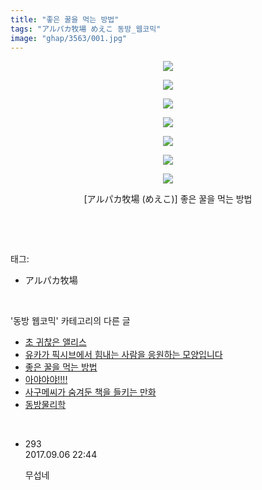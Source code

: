 ```yaml
---
title: "좋은 꿀을 먹는 방법"
tags: "アルパカ牧場 めえこ 동방_웹코믹"
image: "ghap/3563/001.jpg"
---
```

<div class="article">
<p style="text-align: center; clear: none; float: none;"><img src="{{ site.nasurl }}/ghap/3563/001.jpg"/></p>
<p style="text-align: center; clear: none; float: none;"><img src="{{ site.nasurl }}/ghap/3563/002.jpg"/></p>
<p style="text-align: center; clear: none; float: none;"><img src="{{ site.nasurl }}/ghap/3563/003.jpg"/></p>
<p style="text-align: center; clear: none; float: none;"><img src="{{ site.nasurl }}/ghap/3563/004.jpg"/></p>
<p style="text-align: center; clear: none; float: none;"><img src="{{ site.nasurl }}/ghap/3563/005.jpg"/></p>
<p style="text-align: center; clear: none; float: none;"><img src="{{ site.nasurl }}/ghap/3563/006.jpg"/></p>
<p style="text-align: center; clear: none; float: none;"><img src="{{ site.nasurl }}/ghap/3563/007.jpg"/></p>
<p style="text-align: center; clear: none; float: none;">[アルパカ牧場 (めえこ)] 좋은 꿀을 먹는 방법</p>
<p><br/></p>
</div><br/>
<div class="tagTrail">
<p>태그: </p>
<ul>
<li>アルパカ牧場</li>
</ul>
</div><br/>
<div class="another">
<p>'동방 웹코믹' 카테고리의 다른 글</p>
<ul>
<li><a href="/2017-07-17-ghap_3565">초 귀찮은 앨리스</a></li>
<li><a href="/2017-07-17-ghap_3564">유카가 픽시브에서 힘내는 사람을 응원하는 모양입니다</a></li>
<li><a href="/2017-07-17-ghap_3563">좋은 꿀을 먹는 방법</a></li>
<li><a href="/2017-07-15-ghap_3561">아야야야!!!!</a></li>
<li><a href="/2017-07-14-ghap_3559">사구메씨가 숨겨둔 책을 들키는 만화</a></li>
<li><a href="/2017-07-14-ghap_3558">동방물리학</a></li>
</ul>
</div><br/>
<div class="cb_module cb_fluid">
<div class="cb_wrt cb_profile">
<div class="comment">
<ul>
<li class="cb_thumb_off" id="comment15077749">
<div class="cb_comment_area">
<div class="cb_info_area">
<div class="cb_section">
<span class="cb_nick_name">293</span>
</div>
<div class="cb_section">
<span class="cb_date">2017.09.06 22:44 </span>
</div>
</div>
<div class="cb_dsc_comment">
<p class="cb_dsc">
											무섭네 
										</p>
</div>
</div></li>
</ul>
</div>
</div><!-- commentList close -->
</div><br/>
